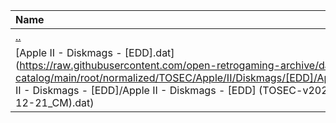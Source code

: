 |Name|Size|
|:---|---:|
|[..](../index.html)|DIR|
|[Apple II - Diskmags - [EDD].dat](https://raw.githubusercontent.com/open-retrogaming-archive/dat-catalog/main/root/normalized/TOSEC/Apple/II/Diskmags/[EDD]/Apple II - Diskmags - [EDD]/Apple II - Diskmags - [EDD] (TOSEC-v2022-12-21_CM).dat)|10726|
